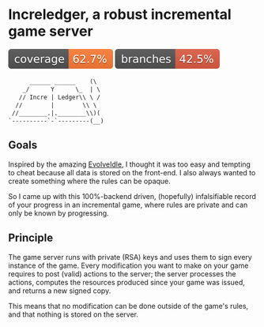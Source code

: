# Increledger, a robust incremental game server

![](.github/badges/jacoco.svg) ![](.github/badges/branches.svg)

```
      ______ ______    (\
    _/      Y      \_  | \
   // Incre | Ledger\\ \ /
  //        |        \\ \ 
 //________.|.________\\)(
`----------`-`---------(__)
```

## Goals

Inspired by the amazing [EvolveIdle](https://github.com/pmotschmann/Evolve), I thought it was too easy and tempting to cheat because all data is stored on the front-end.
I also always wanted to create something where the rules can be opaque.

So I came up with this 100%-backend driven, (hopefully) infalsifiable record of your progress in an incremental game, where rules are private and can only be known by progressing.

## Principle

The game server runs with private (RSA) keys and uses them to sign every instance of the game. Every modification you want to make on your game requires to post (valid) actions to the server; the server processes the actions, computes the resources produced since your game was issued, and returns a new signed copy.

This means that no modification can be done outside of the game's rules, and that nothing is stored on the server.